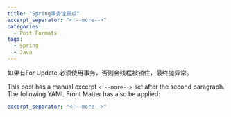 ```yaml
---
title: "Spring事务注意点"
excerpt_separator: "<!--more-->"
categories:
  - Post Formats
tags:
  - Spring
  - Java
---
```


如果有For Update,必须使用事务，否则会线程被锁住，最终抛异常。

<!--more-->

This post has a manual excerpt `<!--more-->` set after the second paragraph. The following YAML Front Matter has also be applied:

```yaml
excerpt_separator: "<!--more-->"
```
